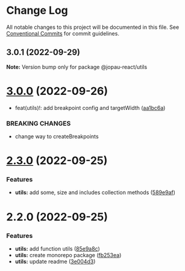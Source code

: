 # Change Log

All notable changes to this project will be documented in this file.
See [Conventional Commits](https://conventionalcommits.org) for commit guidelines.

## 3.0.1 (2022-09-29)

**Note:** Version bump only for package @jopau-react/utils





# [3.0.0](http://jopau-react/compare/@jopau-react/utils@2.3.0...@jopau-react/utils@3.0.0) (2022-09-26)

- feat(utils)!: add breakpoint config and targetWidth ([aa1bc6a](http://jopau-react/commits/aa1bc6a23ff1f8c391101aeae66de0a81c82c6b5))

### BREAKING CHANGES

- change way to createBreakpoints

# [2.3.0](http://jopau-react/compare/@jopau-react/utils@2.2.0...@jopau-react/utils@2.3.0) (2022-09-25)

### Features

- **utils:** add some, size and includes collection methods ([589e9af](http://jopau-react/commits/589e9af6e6082470c5926eaff944caca38e9fb15))

# 2.2.0 (2022-09-25)

### Features

- **utils:** add function utils ([85e9a8c](http://jopau-react/commits/85e9a8ce7d8630c971a3755b41a1c1e64d158ebb))
- **utils:** create monorepo package ([fb253ea](http://jopau-react/commits/fb253ea5c9a367bf71d0a2f95bdaf6f46a043503))
- **utils:** update readme ([3e004d3](http://jopau-react/commits/3e004d3c836f53f0cf7ada82cbe581982d34729a))
